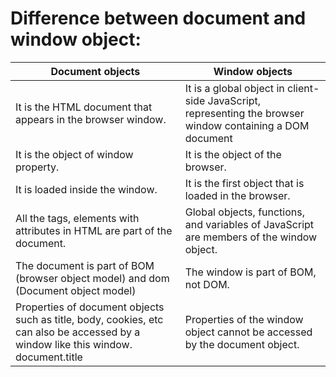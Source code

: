 # Difference between document and window object:


| Document objects  | Window objects |
| ------------- | ------------- |
| It is the HTML document that appears in the browser window.  | It is a global object in client-side JavaScript, representing the browser window containing a DOM document  |
| It is the object of window property.  | It is the object of the browser.  |
| It is loaded inside the window.  | It is the first object that is loaded in the browser.  |
| All the tags, elements with attributes in HTML are part of the document.  | Global objects, functions, and variables of JavaScript are members of the window object.  |
| The document is part of BOM (browser object model) and dom (Document object model)  | The window is part of BOM, not DOM.  |
| Properties of document objects such as title, body, cookies, etc can also be accessed by a window like this window. document.title  | Properties of the window object cannot be accessed by the document object.  |
